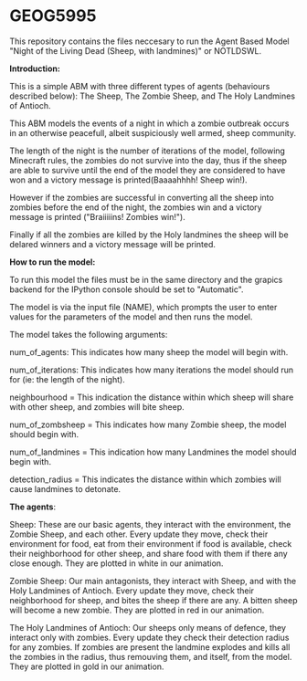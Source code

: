 # GEOG5995

This repository contains the files neccesary to run the Agent Based Model "Night of the Living Dead (Sheep, with landmines)" or NOTLDSWL.

**Introduction:**

This is a simple ABM with three different types of agents (behaviours described below): The Sheep, The Zombie Sheep, and The Holy Landmines of Antioch.

This ABM models the events of a night in which a zombie outbreak occurs in an otherwise peacefull, albeit suspiciously well armed, sheep community.

The length of the night is the number of iterations of the model, following Minecraft rules, the zombies do not survive into the day, thus if the sheep are able to survive until the end of the model they are considered to have won and a victory message is printed(Baaaahhhh! Sheep win!).

However if the zombies are successful in converting all the sheep into zombies before the end of the night, the zombies win and a victory message is printed ("Braiiiiins! Zombies win!").

Finally if all the zombies are killed by the Holy landmines the sheep will be delared winners and a victory message will be printed.

**How to run the model:**

To run this model the files must be in the same directory and the grapics backend for the IPython console should be set to "Automatic".

The model is via the input file (NAME), which prompts the user to enter values for the parameters of the model and then runs the model.


The model takes the following arguments:

num_of_agents: This indicates how many sheep the model will begin with.

num_of_iterations: This indicates how many iterations the model should run for (ie: the length of the night).

neighbourhood = This indication the distance within which sheep will share with other sheep, and zombies will bite sheep.

num_of_zombsheep = This indicates how many Zombie sheep, the model should begin with.

num_of_landmines = This indication how many Landmines the model should begin with.

detection_radius = This indicates the distance within which zombies will cause landmines to detonate.

**The agents**:

Sheep: 
  These are our basic agents, they interact with the environment, the Zombie Sheep, and each other.
  Every update they move, check their environment for food, eat from their environment if food is available, check their neighborhood for other sheep, and share food with them if there any close enough.
  They are plotted in white in our animation.
  
Zombie Sheep:
  Our main antagonists, they interact with Sheep, and with the Holy Landmines of Antioch.
  Every update they move, check their neighborhood for sheep, and bites the sheep if there are any. A bitten sheep will become a new zombie.
  They are plotted in red in our animation.
  
The Holy Landmines of Antioch:
  Our sheeps only means of defence, they interact only with zombies.
  Every update they check their detection radius for any zombies. If zombies are present the landmine explodes and kills all the zombies in the radius, thus remouving them, and itself, from the model.
  They are plotted in gold in our animation.
